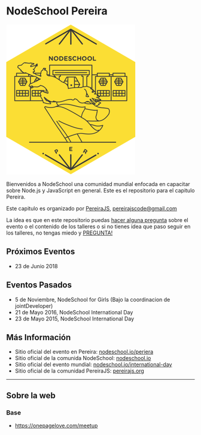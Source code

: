 # NodeSchool Pereira

![NodeSchool](https://github.com/nodeschool/pereira/blob/gh-pages/img/nodeschool-pereira.png?raw=true)

Bienvenidos a NodeSchool una comunidad mundial enfocada en capacitar sobre Node.js y JavaScript en general. Este es el repositorio para el capitulo Pereira.

Este capitulo es organizado por [PereiraJS](https.//pereirajs.org), [pereirajscode@gmail.com](pereirajscode@gmail.com)

La idea es que en este repositorio puedas [hacer alguna pregunta](https://github.com/nodeschool/pereira/issues/new) sobre el evento o el contenido de los talleres o si no tienes idea que paso seguir en los talleres, no tengas miedo y [PREGUNTA!](https://github.com/nodeschool/pereira/issues/new)

## Próximos Eventos

* 23 de Junio 2018

## Eventos Pasados

* 5 de Noviembre, NodeSchool for Girls (Bajo la coordinacion de jointDeveloper)
* 21 de Mayo 2016, NodeSchool International Day
* 23 de Mayo 2015, NodeSchool International Day

## Más Información
 * Sitio oficial del evento en Pereira: [nodeschool.io/periera](http://nodeschool.io/pereira)
 * Sitio oficial de la comunida NodeSchool: [nodeschool.io](http://nodeschool.io)
 * Sitio oficial del evento mundial: [nodeschool.io/international-day](http://nodeschool.io/international-day/)
 * Sitio oficial de la comunidad PereiraJS: [pereirajs.org](https://pereirajs.org)

___

## Sobre la web

### Base

* https://onepagelove.com/meetup